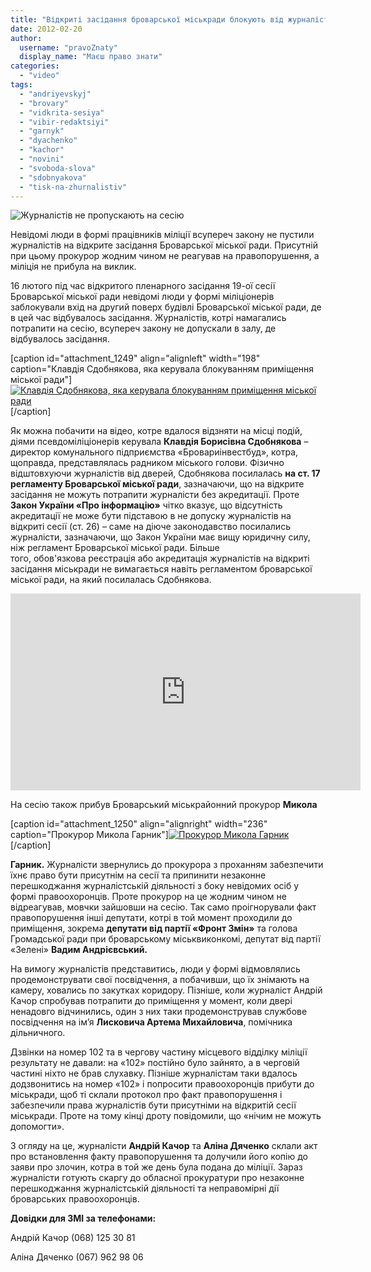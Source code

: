 ```yaml
---
title: "Відкриті засідання броварської міськради блокують від журналістів. Прокурор мовчить.  ВІДЕО"
date: 2012-02-20
author: 
  username: "pravoZnaty"
  display_name: "Маєш право знати"
categories: 
  - "video"
tags: 
  - "andriyevskyj"
  - "brovary"
  - "vidkrita-sesiya"
  - "vibir-redaktsiyi"
  - "garnyk"
  - "dyachenko"
  - "kachor"
  - "novini"
  - "svoboda-slova"
  - "sdobnyakova"
  - "tisk-na-zhurnalistiv"
---
```


![Журналістів не пропускають на сесію](https://mpz.brovary.org/wp-content/uploads/2012/02/title_block1.jpg "Журналістів не пропускають на сесію")

Невідомі люди в формі працівників міліції всупереч закону не пустили журналістів на відкрите засідання Броварської міської ради. Присутній при цьому прокурор жодним чином не реагував на правопорушення, а міліція не прибула на виклик. <!--more-->

16 лютого під час відкритого пленарного засідання 19-ої сесії Броварської міської ради невідомі люди у формі міліціонерів заблокували вхід на другий поверх будівлі Броварської міської ради, де в цей час відбувалось засідання. Журналістів, котрі намагались потрапити на сесію, всупереч закону не допускали в залу, де відбувалось засідання.

\[caption id="attachment\_1249" align="alignleft" width="198" caption="Клавдія Сдобнякова, яка керувала блокуванням приміщення міської ради"\][![Клавдія Сдобнякова, яка керувала блокуванням приміщення міської ради](https://mpz.brovary.org/wp-content/uploads/2012/02/sdob1.jpg "Клавдія Сдобнякова, яка керувала блокуванням приміщення міської ради")](https://mpz.brovary.org/wp-content/uploads/2012/02/sdob1.jpg)\[/caption\]

Як можна побачити на відео, котре вдалося відзняти на місці подій, діями псевдоміліціонерів керувала **Клавдія Борисівна Сдобнякова** – директор комунального підприємства «Бровариінвестбуд», котра, щоправда, представлялась радником міського голови. Фізично відштовхуючи журналістів від дверей, Сдобнякова посилалась **на ст. 17 регламенту Броварської міської ради**, зазначаючи, що на відкрите засідання не можуть потрапити журналісти без акредитації. Проте **Закон України «Про інформацію»** чітко вказує, що відсутність акредитації не може бути підставою в не допуску журналістів на відкриті сесії (ст. 26) – саме на діюче законодавство посилались журналісти, зазначаючи, що Закон України має вищу юридичну силу, ніж регламент Броварської міської ради. Більше того, обов'язкова реєстрація або акредитація журналістів на відкриті засідання міськради не вимагається навіть регламентом броварської міської ради, на який посилалась Сдобнякова.

<iframe src="http://www.youtube.com/embed/-p7IRNU_Ne4" frameborder="0" width="560" height="315"></iframe>

На сесію також прибув Броварський міськрайонний прокурор **Микола**

\[caption id="attachment\_1250" align="alignright" width="236" caption="Прокурор Микола Гарник"\][![Прокурор Микола Гарник](https://mpz.brovary.org/wp-content/uploads/2012/02/garnyk1.jpg "Прокурор Микола Гарник")](https://mpz.brovary.org/wp-content/uploads/2012/02/garnyk1.jpg)\[/caption\]

**Гарник.** Журналісти звернулись до прокурора з проханням забезпечити їхнє право бути присутнім на сесії та припинити незаконне перешкоджання журналістській діяльності з боку невідомих осіб у формі правоохоронців. Проте прокурор на це жодним чином не відреагував, мовчки зайшовши на сесію. Так само проігнорували факт правопорушення інші депутати, котрі в той момент проходили до приміщення, зокрема **депутати від партії «Фронт Змін»** та голова Громадської ради при броварському міськвиконкомі, депутат від партії «Зелені» **Вадим Андрієвський.**

На вимогу журналістів представитись, люди у формі відмовлялись продемонструвати свої посвідчення, а побачивши, що їх знімають на камеру, ховались по закутках коридору. Пізніше, коли журналіст Андрій Качор спробував потрапити до приміщення у момент, коли двері ненадовго відчинились, один з них таки продемонстрував службове посвідчення на ім’я **Лисковича Артема Михайловича**, помічника дільничного.

Дзвінки на номер 102 та в чергову частину місцевого відділку міліції результату не давали: на «102» постійно було зайнято, а в черговій частині ніхто не брав слухавку. Пізніше журналістам таки вдалось додзвонитись на номер «102» і попросити правоохоронців прибути до міськради, щоб ті склали протокол про факт правопорушення і забезпечили права журналістів бути присутніми на відкритій сесії міськради. Проте на тому кінці дроту повідомили, що «нічим не можуть допомогти».

З огляду на це, журналісти **Андрій Качор** та **Аліна Дяченко** склали акт про встановлення факту правопорушення та долучили його копію до заяви про злочин, котра в той же день була подана до міліції. Зараз журналісти готують скаргу до обласної прокуратури про незаконне перешкоджання журналістській діяльності та неправомірні дії броварських правоохоронців.

**Довідки для ЗМІ за телефонами:**

Андрій Качор (068) 125 30 81

Аліна Дяченко (067) 962 98 06

